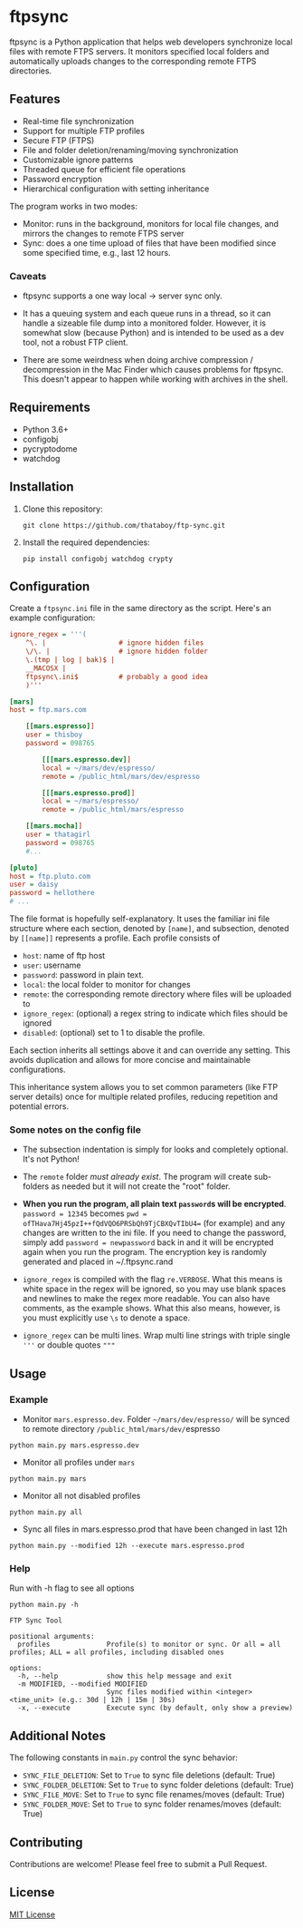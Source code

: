 # ftpsync

ftpsync is a Python application that helps web developers synchronize local files with remote FTPS servers. It monitors specified local folders and automatically uploads changes to the corresponding remote FTPS directories.

## Features

- Real-time file synchronization
- Support for multiple FTP profiles
- Secure FTP (FTPS)
- File and folder deletion/renaming/moving synchronization
- Customizable ignore patterns
- Threaded queue for efficient file operations
- Password encryption
- Hierarchical configuration with setting inheritance

The program works in two modes:

- Monitor: runs in the background, monitors for local file changes, and mirrors the changes to remote FTPS server
- Sync: does a one time upload of files that have been modified since some specified time, e.g., last 12 hours.

### Caveats

- ftpsync supports a one way local -> server sync only.

- It has a queuing system and each queue runs in a thread, so it can handle a sizeable file dump into a monitored folder. However, it is somewhat slow (because Python) and is intended to be used as a dev tool, not a robust FTP client.

- There are some weirdness when doing archive compression / decompression in the Mac Finder which causes problems for ftpsync. This doesn't appear to happen while working with archives in the shell.

## Requirements

- Python 3.6+
- configobj
- pycryptodome
- watchdog

## Installation

1. Clone this repository:
   ```
   git clone https://github.com/thataboy/ftp-sync.git
   ```

2. Install the required dependencies:
   ```
   pip install configobj watchdog crypty
   ```

## Configuration

Create a `ftpsync.ini` file in the same directory as the script. Here's an example configuration:

```ini
ignore_regex = '''(
    ^\. |                  # ignore hidden files
    \/\. |                 # ignore hidden folder
    \.(tmp | log | bak)$ |
    __MACOSX |
    ftpsync\.ini$          # probably a good idea
    )'''

[mars]
host = ftp.mars.com

    [[mars.espresso]]
    user = thisboy
    password = 098765

        [[[mars.espresso.dev]]
        local = ~/mars/dev/espresso/
        remote = /public_html/mars/dev/espresso

        [[[mars.espresso.prod]]
        local = ~/mars/espresso/
        remote = /public_html/mars/espresso

    [[mars.mocha]]
    user = thatagirl
    password = 098765
    #...

[pluto]
host = ftp.pluto.com
user = daisy
password = hellothere
# ...

```

The file format is hopefully self-explanatory. It uses the familiar ini file structure where each section, denoted by `[name]`, and subsection, denoted by `[[name]]` represents a profile. Each profile consists of

- `host`: name of ftp host
- `user`: username
- `password`: password in plain text.
- `local`: the local folder to monitor for changes
- `remote`: the corresponding remote directory where files will be uploaded to
- `ignore_regex`: (optional) a regex string to indicate which files should be ignored
- `disabled`: (optional) set to 1 to disable the profile.

Each section inherits all settings above it and can override any setting. This avoids duplication and allows for more concise and maintainable configurations.

This inheritance system allows you to set common parameters (like FTP server details) once for multiple related profiles, reducing repetition and potential errors.

### Some notes on the config file

- The subsection indentation is simply for looks and completely optional. It's not Python!

- The `remote` folder *must already exist*. The program will create sub-folders as needed but it will not create the "root" folder.

- **When you run the program, all plain text `password`s will be encrypted**. `password = 12345` becomes `pwd = ofTHava7Hj45pzI++fQdVQO6PRSbQh9TjCBXQvTIbU4=` (for example) and any changes are written to the ini file. If you need to change the password, simply add `password = newpassword` back in and it will be encrypted again when you run the program. The encryption key is randomly generated and placed in ~/.ftpsync.rand

- `ignore_regex` is compiled with the flag `re.VERBOSE`. What this means is white space in the regex will be ignored, so you may use blank spaces and newlines to make the regex more readable. You can also have comments, as the example shows. What this also means, however, is you must explicitly use `\s` to denote a space.

- `ignore_regex` can be multi lines. Wrap multi line strings with triple single `'''` or double quotes `"""`

## Usage

### Example

- Monitor `mars.espresso.dev`. Folder `~/mars/dev/espresso/` will be synced to remote directory `/public_html/mars/dev/`espresso
```
python main.py mars.espresso.dev
```

- Monitor all profiles under `mars`
```
python main.py mars
```

- Monitor all not disabled profiles
```
python main.py all
```

- Sync all files in mars.espresso.prod that have been changed in last 12h
```
python main.py --modified 12h --execute mars.espresso.prod
```

### Help

Run with -h flag to see all options

```
python main.py -h

FTP Sync Tool

positional arguments:
  profiles              Profile(s) to monitor or sync. Or all = all profiles; ALL = all profiles, including disabled ones

options:
  -h, --help            show this help message and exit
  -m MODIFIED, --modified MODIFIED
                        Sync files modified within <integer><time_unit> (e.g.: 30d | 12h | 15m | 30s)
  -x, --execute         Execute sync (by default, only show a preview)
```

## Additional Notes

The following constants in `main.py` control the sync behavior:

- `SYNC_FILE_DELETION`: Set to `True` to sync file deletions (default: True)
- `SYNC_FOLDER_DELETION`: Set to `True` to sync folder deletions (default: True)
- `SYNC_FILE_MOVE`: Set to `True` to sync file renames/moves (default: True)
- `SYNC_FOLDER_MOVE`: Set to `True` to sync folder renames/moves (default: True)

## Contributing

Contributions are welcome! Please feel free to submit a Pull Request.

## License

[MIT License](LICENSE)


